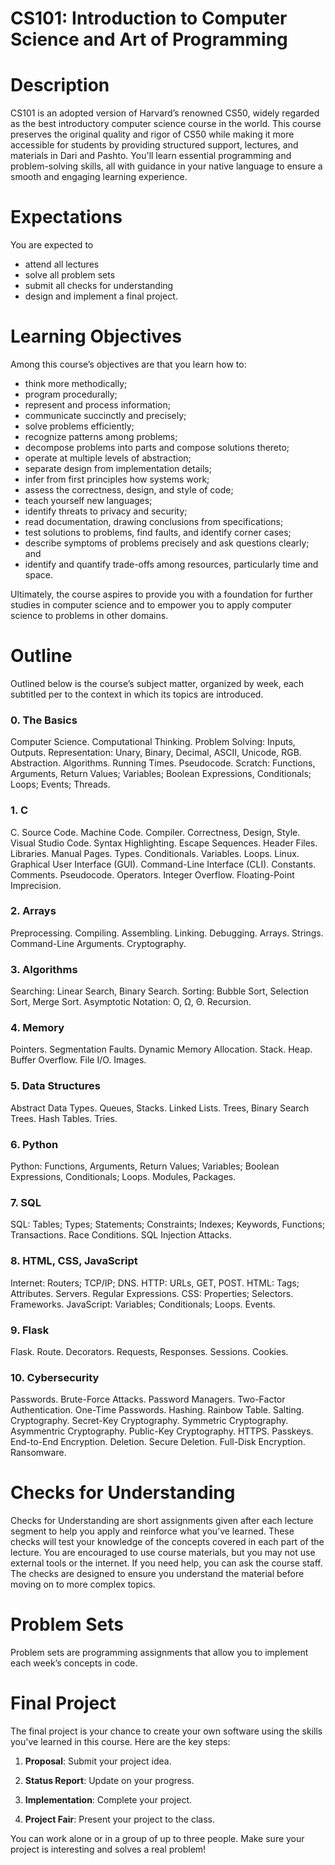 

# CS101: Introduction to Computer Science and Art of Programming

# Description

CS101 is an adopted version of Harvard’s renowned CS50, widely regarded as the best introductory computer science course in the world. This course preserves the original quality and rigor of CS50 while making it more accessible for students by providing structured support, lectures, and materials in Dari and Pashto. You'll learn essential programming and problem-solving skills, all with guidance in your native language to ensure a smooth and engaging learning experience.

# 

# Expectations

You are expected to

* attend all lectures  
* solve all problem sets  
* submit all checks for understanding  
* design and implement a final project.

# Learning Objectives

Among this course’s objectives are that you learn how to:

* think more methodically;  
* program procedurally;  
* represent and process information;  
* communicate succinctly and precisely;  
* solve problems efficiently;  
* recognize patterns among problems;  
* decompose problems into parts and compose solutions thereto;  
* operate at multiple levels of abstraction;  
* separate design from implementation details;  
* infer from first principles how systems work;  
* assess the correctness, design, and style of code;  
* teach yourself new languages;  
* identify threats to privacy and security;  
* read documentation, drawing conclusions from specifications;  
* test solutions to problems, find faults, and identify corner cases;  
* describe symptoms of problems precisely and ask questions clearly; and  
* identify and quantify trade-offs among resources, particularly time and space.

Ultimately, the course aspires to provide you with a foundation for further studies in computer science and to empower you to apply computer science to problems in other domains.

# 

# Outline

Outlined below is the course’s subject matter, organized by week, each subtitled per to the context in which its topics are introduced.

### **0\. The Basics**

Computer Science. Computational Thinking. Problem Solving: Inputs, Outputs. Representation: Unary, Binary, Decimal, ASCII, Unicode, RGB. Abstraction. Algorithms. Running Times. Pseudocode. Scratch: Functions, Arguments, Return Values; Variables; Boolean Expressions, Conditionals; Loops; Events; Threads.

### **1\. C**

C. Source Code. Machine Code. Compiler. Correctness, Design, Style. Visual Studio Code. Syntax Highlighting. Escape Sequences. Header Files. Libraries. Manual Pages. Types. Conditionals. Variables. Loops. Linux. Graphical User Interface (GUI). Command-Line Interface (CLI). Constants. Comments. Pseudocode. Operators. Integer Overflow. Floating-Point Imprecision.

### **2\. Arrays**

Preprocessing. Compiling. Assembling. Linking. Debugging. Arrays. Strings. Command-Line Arguments. Cryptography.

### **3\. Algorithms**

Searching: Linear Search, Binary Search. Sorting: Bubble Sort, Selection Sort, Merge Sort. Asymptotic Notation: O, Ω, Θ.  Recursion.

### **4\. Memory**

Pointers. Segmentation Faults. Dynamic Memory Allocation. Stack. Heap. Buffer Overflow. File I/O. Images.

### **5\. Data Structures**

Abstract Data Types. Queues, Stacks. Linked Lists. Trees, Binary Search Trees. Hash Tables. Tries.

### **6\. Python**

Python: Functions, Arguments, Return Values; Variables; Boolean Expressions, Conditionals; Loops. Modules, Packages.

### **7\. SQL**

SQL: Tables; Types; Statements; Constraints; Indexes; Keywords, Functions; Transactions. Race Conditions. SQL Injection Attacks.

### **8\. HTML, CSS, JavaScript**

Internet: Routers; TCP/IP; DNS. HTTP: URLs, GET, POST. HTML: Tags; Attributes. Servers. Regular Expressions. CSS: Properties; Selectors. Frameworks. JavaScript: Variables; Conditionals; Loops. Events.

### **9\. Flask**

Flask. Route. Decorators. Requests, Responses. Sessions. Cookies.

### **10\. Cybersecurity**

Passwords. Brute-Force Attacks. Password Managers. Two-Factor Authentication. One-Time Passwords. Hashing. Rainbow Table. Salting. Cryptography. Secret-Key Cryptography. Symmetric Cryptography. Asymmentric Cryptography. Public-Key Cryptography. HTTPS. Passkeys. End-to-End Encryption. Deletion. Secure Deletion. Full-Disk Encryption. Ransomware.

# Checks for Understanding

Checks for Understanding are short assignments given after each lecture segment to help you apply and reinforce what you’ve learned. These checks will test your knowledge of the concepts covered in each part of the lecture. You are encouraged to use course materials, but you may not use external tools or the internet. If you need help, you can ask the course staff. The checks are designed to ensure you understand the material before moving on to more complex topics.

# Problem Sets

Problem sets are programming assignments that allow you to implement each week’s concepts in code.

# Final Project

The final project is your chance to create your own software using the skills you've learned in this course. Here are the key steps:

1. **Proposal**: Submit your project idea.

2. **Status Report**: Update on your progress.

3. **Implementation**: Complete your project.

4. **Project Fair**: Present your project to the class.

You can work alone or in a group of up to three people. Make sure your project is interesting and solves a real problem\!


